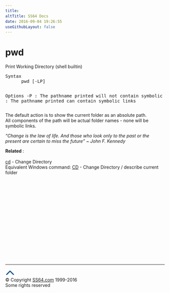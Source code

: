 ```yaml
---
title:
altTitle: SS64 Docs
date: 2016-09-04 19:26:55
useGithubLayout: false
---
```

<!-- #BeginLibraryItem "/Library/head_bash.lbi" --><!-- #EndLibraryItem --><h1>pwd</h1> 
<p>Print Working Directory (shell builtin) </p>
<pre>Syntax
      pwd [-LP]

Options
      -P  : The pathname printed will not contain symbolic links.
      -L  : The pathname printed can contain symbolic links</pre>
<p>The default action is to show the current folder as an absolute 
  path.<br>
  All components of the path will be actual folder names - none will be symbolic 
  links. </p>
<p class="quote"><i>“Change is the law of life.  And those who look only to the past or  the present are certain to miss the future” ~ John F. Kennedy</i></p>
<p><b>Related </b>:<br>
  <br>
  <a href="cd.html">cd</a> - Change Directory<br>
Equivalent Windows command: 
  <a href="../nt/cd.html">CD</a> - Change Directory / describe current folder 
</p><!-- #BeginLibraryItem "/Library/foot_bash.lbi" --><p>
<!-- bash300 -->
<ins class="adsbygoogle" style="display:inline-block;width:300px;height:250px" data-ad-client="ca-pub-6140977852749469" data-ad-slot="4615356305"></ins>
<script>
(adsbygoogle = window.adsbygoogle || []).push({});
</script></p>
<hr>
<div id="bl" class="footer"><a href="pwd.html#"><img src="../images/top.png" width="30" height="22" alt="Back to the Top"></a></div>
<div id="br" class="footer, tagline">© Copyright <a href="http://ss64.com/">SS64.com</a> 1999-2016<br>
Some rights reserved</div><!-- #EndLibraryItem -->

